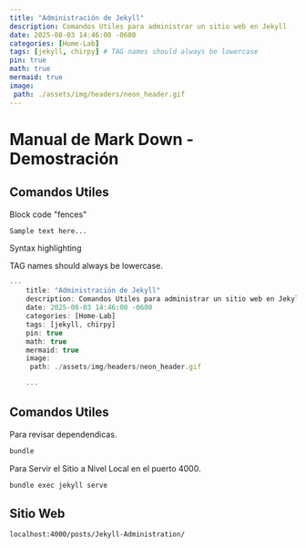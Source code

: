 ```yaml
---
title: "Administración de Jekyll"
description: Comandos Utiles para administrar un sitio web en Jekyll
date: 2025-08-03 14:46:00 -0600
categories: [Home-Lab]
tags: [jekyll, chirpy] # TAG names should always be lowercase
pin: true
math: true
mermaid: true
image:
 path: ./assets/img/headers/neon_header.gif
---
```


# Manual de Mark Down - Demostración

## Comandos Utiles

Block code "fences"

```
Sample text here...
```

Syntax highlighting

TAG names should always be lowercase.

``` js
---
    title: "Administración de Jekyll"
    description: Comandos Utiles para administrar un sitio web en Jekyll
    date: 2025-08-03 14:46:00 -0600
    categories: [Home-Lab]
    tags: [jekyll, chirpy]
    pin: true
    math: true
    mermaid: true
    image:
     path: ./assets/img/headers/neon_header.gif
    
    ---
```

## Comandos Utiles

Para revisar dependendicas.

``` js
bundle

```

Para Servir el Sitio a Nivel Local en el puerto 4000.

``` js
bundle exec jekyll serve

```

## Sitio Web

    
    localhost:4000/posts/Jekyll-Administration/
    


